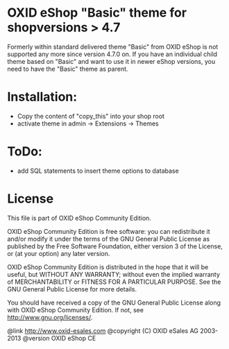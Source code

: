 OXID eShop "Basic" theme for shopversions > 4.7
====================
Formerly within standard delivered theme "Basic" from OXID eShop is not supported any more since version 4.7.0 on. 
If you have an individual child theme based on "Basic" and want to use it in newer eShop versions, you need to have the "Basic" theme as parent.
 
 Installation:
====================
 + Copy the content of "copy_this" into your shop root
 + activate theme in admin -> Extensions -> Themes
 
 
ToDo:
====================
 + add SQL statements to insert theme options to database
 
 
License
====================
This file is part of OXID eShop Community Edition.
 
OXID eShop Community Edition is free software: you can redistribute it and/or modify
it under the terms of the GNU General Public License as published by
the Free Software Foundation, either version 3 of the License, or
(at your option) any later version.
 
OXID eShop Community Edition is distributed in the hope that it will be useful,
but WITHOUT ANY WARRANTY; without even the implied warranty of
MERCHANTABILITY or FITNESS FOR A PARTICULAR PURPOSE.  See the
GNU General Public License for more details.
 
You should have received a copy of the GNU General Public License
along with OXID eShop Community Edition.  If not, see <http://www.gnu.org/licenses/>.
 
 @link      http://www.oxid-esales.com
 @copyright (C) OXID eSales AG 2003-2013
 @version OXID eShop CE